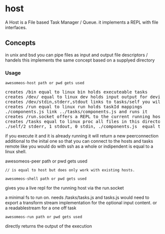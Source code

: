 # host
A Host is a File based Task Manager / Queue. it implements a REPL with file interfaces.

## Concepts
in unix and bsd you can pipe files as input and output file descriptors / handels
this implements the same concept based on a supplyed directory

### Usage
```
awesomeos-host path or pwd gets used
```
<pre>
creates /bin equal to linux bin holds executeable tasks
creates /dev/ equal to linux dev holds input output for devices.
creates /dev/stdin,stderr,stdout links to tasks/self you will write to this file
creates /run equal to linux run holds taskId mappings
./components.js link ../tasks/components.js and runs it
creates /run.socket offers a REPL to the current running host equal to a shell session.
creates /tasks equal to linux proc all files in this directory represent running tasks. including
./self/2 stderr, 1 stdout, 0 stdin, ./components.js  equal to linux cloudinit but written in ECMAScript is equal to the package or dockerfile.
</pre>

if you execute it and it is already running it will return a new peerconnection additional to the inital one so that you can connect to 
the hosts and tasks remote like you would do with ssh as a whole or indipendent is equal to a linux shell.


awesomeos-peer path or pwd gets used
```
// is equal to host but does only work with existing hosts.
```


```
awesomeos-shell path or pwd gets used
```
gives you a live repl for the running host via the run.socket 


a minimal fs to run on. needs /tasks/tasks.js and tasks.js would need to export a transform stream implementation for the optional input content.
or a readablestream for a one off task

```
awesomeos-run path or pwd gets used
```

directly returns the output of the execution 
